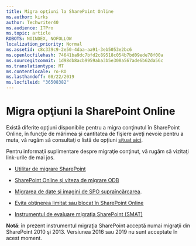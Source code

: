 ```yaml
---
title: Migra opţiuni la SharePoint Online
ms.author: kirks
author: Techwriter40
ms.audience: ITPro
ms.topic: article
ROBOTS: NOINDEX, NOFOLLOW
localization_priority: Normal
ms.assetid: c8c339c9-2e50-4daa-aa91-3eb5053e2bc6
ms.openlocfilehash: 74641ba9dc7bfd2c89518c054b7bd09ede78f00a
ms.sourcegitcommit: 1d98db8acb9959aba3b5e308a567ade6b62da56c
ms.translationtype: MT
ms.contentlocale: ro-RO
ms.lasthandoff: 08/22/2019
ms.locfileid: "36508382"
---
```

# <a name="migrate-options-to-sharepoint-online"></a>Migra opţiuni la SharePoint Online

Există diferite opţiuni disponibile pentru a migra conţinutul în SharePoint Online, în funcţie de mărimea şi cantitatea de fişiere aveţi nevoie pentru a muta, vă rugăm să consultaţi o listă de opțiuni [situat aici](https://docs.microsoft.com/sharepointmigration/migrate-to-sharepoint-online).

Pentru informaţii suplimentare despre migraţie conţinut, vă rugăm să vizitaţi link-urile de mai jos.

- [Utilitar de migrare SharePoint](https://docs.microsoft.com/sharepointmigration/introducing-the-sharepoint-migration-tool)

- [SharePoint Online şi viteza de migrare ODB](https://docs.microsoft.com/sharepointmigration/sharepoint-online-and-onedrive-migration-speed)

- [Migrarea de date şi imagini de SPO supraîncărcarea](https://blogs.technet.microsoft.com/sposupport/2017/08/12/data-migration-and-spo-service-throttling/).


- [Evita obţinerea limitat sau blocat în SharePoint Online](https://docs.microsoft.com/sharepoint/dev/general-development/how-to-avoid-getting-throttled-or-blocked-in-sharepoint-online)

- [Instrumentul de evaluare migraţia SharePoint (SMAT)](https://www.microsoft.com/download/details.aspx?id=53598&amp;751be11f-ede8-5a0c-058c-2ee190a24fa6=True)

**Notă**: în prezent instrumentul migraţia SharePoint acceptă numai migraţii din SharePoint 2010 şi 2013. Versiunea 2016 sau 2019 nu sunt acceptate în acest moment.
